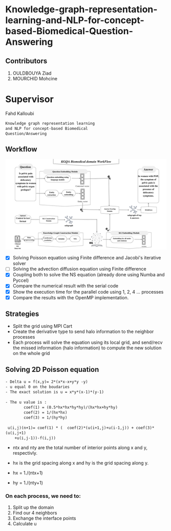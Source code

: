 # Knowledge-graph-representation-learning-and-NLP-for-concept-based-Biomedical-Question-Answering
 ##  Contributors
 1) OULDBOUYA Ziad
 2) MOURCHID Mohcine 
 
 # Supervisor
 Fahd Kalloubi

   	Knowledge graph representation learning 
	and NLP for concept-based Biomedical 
	Question/Answering
 
 
 ## Workflow
![Alt text](images/workflow.png)
- [x] Solving Poisson equation using Finite difference and Jacobi's iterative solver
- [ ] Solving the advection diffusion equation using Finite difference
- [x] Coupling both to solve the NS equation (already done using Numba and Pyccel)
- [x] Compare the numerical result with the serial code
- [x] Show the execution time for the parallel code using 1, 2, 4 ... processes
- [x] Compare the results with the OpenMP implementation.

 ## Strategies
  - Split the grid using MPI Cart
 - Create the derivative type to send halo information to the neighbor processes
 - Each process will solve the equation using its local grid, and send/recv the missed information (halo information) to compute the new solution on the whole grid
 
## Solving 2D Poisson equation

    - Delta u = f(x,y)= 2*(x*x-x+y*y -y)
    - u equal 0 on the boudaries
    - The exact solution is u = x*y*(x-1)*(y-1)
 
    - The u value is :
            coef(1) = (0.5*hx*hx*hy*hy)/(hx*hx+hy*hy)
            coef(2) = 1/(hx*hx)
            coef(3) = 1/(hy*hy)
 
     u(i,j)(n+1)= coef(1) * (  coef(2)*(u(i+1,j)+u(i-1,j)) + coef(3)*(u(i,j+1)
        +u(i,j-1))-f(i,j))

 *   ntx and nty are the total number of interior points along x and y, respectivly.
 
 *   hx is the grid spacing along x and hy is the grid spacing along y.
 *    hx = 1./(ntx+1)
 *    hy = 1./(nty+1)
 ###   On each process, we need to:
   1) Split up the domain
   2) Find our 4 neighbors
   3) Exchange the interface points
   4) Calculate u

